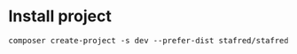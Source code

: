 # Install project

<pre>
composer create-project -s dev --prefer-dist stafred/stafred stafred
</pre>

